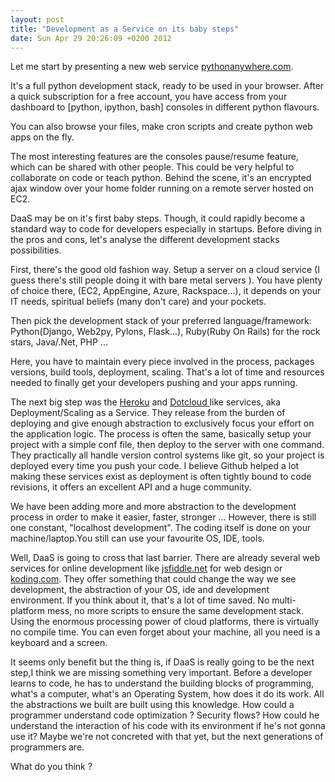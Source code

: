 ```yaml
--- 
layout: post
title: "Development as a Service on its baby steps" 
date: Sun Apr 29 20:26:09 +0200 2012
---
```


Let me start by presenting a new web service [pythonanywhere.com](http://www.pythonanywhere.com/).

It's a full python development stack, ready to be used in your browser. After a quick subscription for a free account,
you have access from your dashboard to [python, ipython,  bash] consoles in different python flavours. 

You can also browse your files, make cron scripts and create python web apps on the fly.

The most interesting features are the consoles pause/resume feature, which can be shared 
with other people. This could be very helpful to collaborate on code or teach python.
Behind the scene, it's an encrypted ajax window over your home folder running on a remote server hosted on EC2.

DaaS may be on it's first baby steps. Though, it could rapidly become a standard way to code for developers especially in startups.
Before diving in the pros and cons, let's analyse the different development stacks possibilities. 

First, there's the good old fashion way. Setup a server on a cloud service 
(I guess there's still people doing it with bare metal servers ). You have plenty of choice there, (EC2, AppEngine, Azure, Rackspace...), 
it depends on your IT needs, spiritual beliefs (many don't care) and your pockets. 

Then pick the development stack of your preferred language/framework: Python(Django, Web2py, Pylons, Flask...), Ruby(Ruby On Rails) for the rock stars, Java/.Net, PHP ... 

Here, you have to maintain every piece involved in the process, packages versions, build tools, deployment, scaling. That's a lot of time and resources needed to finally get your developers pushing and your apps running.

The next big step was the [Heroku](www.heroku.com) and [ Dotcloud ]( www.dotcloud.com ) like services, aka Deployment/Scaling as a Service. 
They release from the burden of deploying and give enough abstraction to exclusively focus your effort on the application logic. 
The process is often the same, basically setup your project with a simple conf file, then deploy to the server with one command. 
They practically all handle version control systems like git,
so your project is deployed every time you push your code. 
I believe Github helped a lot making these services exist as deployment is often tightly bound to code revisions, it offers an excellent API and a huge community.


We have been adding more and more abstraction to the development process in order to make it easier, faster, stronger ... 
However, there is still one constant, "localhost development". The coding itself is done on your machine/laptop.You still can use your favourite OS, IDE, tools. 

Well, DaaS is going to cross that last barrier. 
There are already several web services for online development like [jsfiddle.net](jsfiddle.net) for web design or [koding.com](koding.com).
They offer something that could change the way we see development, the abstraction of your OS, ide and development environment. 
If you think about it, that's a lot of time saved. No multi-platform mess, no more scripts to ensure the same development stack. Using the enormous processing power
of cloud platforms, there is virtually no compile time. You can even forget about your machine, all you need is a keyboard and a screen.

It seems only benefit but the thing is, if DaaS is really going to be the next step,I think we are missing something very important. 
Before a developer learns to code, he has 
to understand the building blocks of programming, what's a computer, what's an Operating System, how does it do its work. All the abstractions we built are built 
using this knowledge. How could a programmer understand code optimization ? Security flows? 
How could he understand the interaction of his code with its environment if he's not gonna use it? 
Maybe we're not concreted with that yet, but the next generations of programmers are. 


What do you think ?
